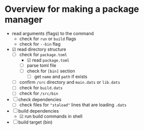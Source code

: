 # Overview for making a package manager

- read arguments (flags) to the command
    - check for `run` or `build` flags
    - check for `--bin` flag
- ☑ read directory structure
    - ☐ check for `package.toml` 
        - ☑ read `package.toml` 
        - ☐ parse toml file
        - ☐ check for `[bin]` section
            - ☐ get `name` and `path` if exists
    - ☐ confirm `/src` directory and `main.dats` or `lib.dats`
    - ☐ check for `build.dats`
    - ☐ check for `/src/bin`
- ☐ check dependencies
    - ☐ check files for `"staload"` lines that are loading `.dats`
- ☐ build dependencies
    - ☑  run build commands in shell
- ☐ build target (bin)
